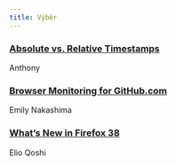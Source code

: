 ```yaml
---
title: Výběr
---
```


### [Absolute vs. Relative Timestamps](http://uxmovement.com/content/absolute-vs-relative-timestamps-when-to-use-which/)
Anthony

### [Browser Monitoring for GitHub.com](http://githubengineering.com/browser-monitoring-for-github-com/)
Emily Nakashima

### [What’s New in Firefox 38](http://www.sitepoint.com/whats-new-firefox-38/)
Elio Qoshi
